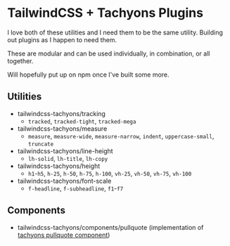 # TailwindCSS + Tachyons Plugins

I love both of these utilities and I need them to be the same utility. Building out plugins as I happen to need them.

These are modular and can be used individually, in combination, or all together.

Will hopefully put up on npm once I've built some more.

## Utilities

- tailwindcss-tachyons/tracking
  - `tracked`, `tracked-tight`, `tracked-mega`
- tailwindcss-tachyons/measure
  - `measure`, `measure-wide`, `measure-narrow`, `indent`, `uppercase-small`, `truncate`
- tailwindcss-tachyons/line-height
  - `lh-solid`, `lh-title`, `lh-copy`
- tailwindcss-tachyons/height
  - `h1`-`h5`, `h-25`, `h-50`, `h-75`, `h-100`, `vh-25`, `vh-50`, `vh-75`, `vh-100`
- tailwindcss-tachyons/font-scale
  - `f-headline`, `f-subheadline`, `f1`-`f7`

## Components

- tailwindcss-tachyons/components/pullquote (implementation of [tachyons pullquote component](http://tachyons.io/components/quotes/pull-quote/index.html))
